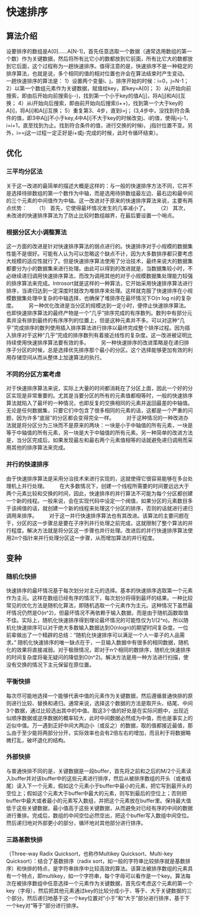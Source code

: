 # 快速排序

## 算法介绍
设要排序的数组是A[0]……A[N-1]，首先任意选取一个数据（通常选用数组的第一个数）作为关键数据，然后将所有比它小的数都放到它前面，所有比它大的数都放到它后面，这个过程称为一趟快速排序。值得注意的是，快速排序不是一种稳定的排序算法，也就是说，多个相同的值的相对位置也许会在算法结束时产生变动。
一趟快速排序的算法是：
1）设置两个变量i、j，排序开始的时候：i=0，j=N-1；
2）以第一个数组元素作为关键数据，赋值给key，即key=A[0]；
3）从j开始向前搜索，即由后开始向前搜索(j--)，找到第一个小于key的值A[j]，将A[j]和A[i]互换；
4）从i开始向后搜索，即由前开始向后搜索(i++)，找到第一个大于key的A[i]，将A[i]和A[j]互换；
5）重复第3、4步，直到i=j； (3,4步中，没找到符合条件的值，即3中A[j]不小于key,4中A[i]不大于key的时候改变j、i的值，使得j=j-1，i=i+1，直至找到为止。找到符合条件的值，进行交换的时候i， j指针位置不变。另外，i==j这一过程一定正好是i+或j-完成的时候，此时令循环结束）。

## 优化
### 三平均分区法
关于这一改进的最简单的描述大概是这样的：与一般的快速排序方法不同，它并不是选择待排数组的第一个数作为中轴，而是选用待排数组最左边、最右边和最中间的三个元素的中间值作为中轴。这一改进对于原来的快速排序算法来说，主要有两点优势：
　　（1） 首先，它使得最坏情况发生的几率减小了。
　　（2） 其次，未改进的快速排序算法为了防止比较时数组越界，在最后要设置一个哨点。

### 根据分区大小调整算法
这一方面的改进是针对快速排序算法的弱点进行的。快速排序对于小规模的数据集性能不是很好。可能有人认为可以忽略这个缺点不计，因为大多数排序都只要考虑大规模的适应性就行了。但是快速排序算法使用了分治技术，最终来说大的数据集都要分为小的数据集来进行处理。由此可以得到的改进就是，当数据集较小时，不必继续递归调用快速排序算法，而改为调用其他的对于小规模数据集处理能力较强的排序算法来完成。Introsort就是这样的一种算法，它开始采用快速排序算法进行排序，当递归达到一定深度时就改为堆排序来处理。这样就克服了快速排序在小规模数据集处理中复杂的中轴选择，也确保了堆排序在最坏情况下O(n log n)的复杂度。
　　另一种优化改进是当分区的规模达到一定小时，便停止快速排序算法。也即快速排序算法的最终产物是一个“几乎”排序完成的有序数列。数列中有部分元素并没有排到最终的有序序列的位置上，但是这种元素并不多。可以对这种“几乎”完成排序的数列使用插入排序算法进行排序以最终完成整个排序过程。因为插入排序对于这种“几乎”完成的排序数列有着接近线性的复杂度。这一改进被证明比持续使用快速排序算法要有效的多。
　　另一种快速排序的改进策略是在递归排序子分区的时候，总是选择优先排序那个最小的分区。这个选择能够更加有效的利用存储空间从而从整体上加速算法的执行。

### 不同的分区方案考虑
对于快速排序算法来说，实际上大量的时间都消耗在了分区上面，因此一个好的分区实现是非常重要的。尤其是当要分区的所有的元素值都相等时，一般的快速排序算法就陷入了最坏的一种情况，也即反复的交换相同的元素并返回最差的中轴值。无论是任何数据集，只要它们中包含了很多相同的元素的话，这都是一个严重的问题，因为许多“底层”的分区都会变得完全一样。
　　对于这种情况的一种改进办法就是将分区分为三块而不是原来的两块：一块是小于中轴值的所有元素，一块是等于中轴值的所有元素，另一块是大于中轴值的所有元素。另一种简单的改进方法是，当分区完成后，如果发现最左和最右两个元素值相等的话就避免递归调用而采用其他的排序算法来完成。

### 并行的快速排序
由于快速排序算法是采用分治技术来进行实现的，这就使得它很容易能够在多台处理机上并行处理。
　　在大多数情况下，创建一个线程所需要的时间要远远大于两个元素比较和交换的时间，因此，快速排序的并行算法不可能为每个分区都创建一个新的线程。一般来说，会在实现代码中设定一个阀值，如果分区的元素数目多于该阀值的话，就创建一个新的线程来处理这个分区的排序，否则的话就进行递归调用来排序。
　　对于这一并行快速排序算法也有其改进。该算法的主要问题在于，分区的这一步骤总是要在子序列并行处理之前完成，这就限制了整个算法的并行程度。解决方法就是将分区这一步骤也并行处理。改进后的并行快速排序算法使用2n个指针来并行处理分区这一步骤，从而增加算法的并行程度。

## 变种
### 随机化快排
快速排序的最坏情况基于每次划分对主元的选择。基本的快速排序选取第一个元素作为主元。这样在数组已经有序的情况下，每次划分将得到最坏的结果。一种比较常见的优化方法是随机化算法，即随机选取一个元素作为主元。这种情况下虽然最坏情况仍然是O(n^2)，但最坏情况不再依赖于输入数据，而是由于随机函数取值不佳。实际上，随机化快速排序得到理论最坏情况的可能性仅为1/(2^n)。所以随机化快速排序可以对于绝大多数输入数据达到O(nlogn)的期望时间复杂度。一位前辈做出了一个精辟的总结：“随机化快速排序可以满足一个人一辈子的人品需求。”
随机化快速排序的唯一缺点在于，一旦输入数据中有很多的相同数据，随机化的效果将直接减弱。对于极限情况，即对于n个相同的数排序，随机化快速排序的时间复杂度将毫无疑问的降低到O(n^2)。解决方法是用一种方法进行扫描，使没有交换的情况下主元保留在原位置。

### 平衡快排
每次尽可能地选择一个能够代表中值的元素作为关键数据，然后遵循普通快排的原则进行比较、替换和递归。通常来说，选择这个数据的方法是取开头、结尾、中间3个数据，通过比较选出其中的中值。取这3个值的好处是在实际问题中，出现近似顺序数据或逆序数据的概率较大，此时中间数据必然成为中值，而也是事实上的近似中值。万一遇到正好中间大两边小（或反之）的数据，取的值都接近最值，那么由于至少能将两部分分开，实际效率也会有2倍左右的增加，而且利于将数据略微打乱，破坏退化的结构。

### 外部快排
与普通快排不同的是，关键数据是一段buffer，首先将之前和之后的M/2个元素读入buffer并对该buffer中的这些元素进行排序，然后从被排序数组的开头（或者结尾）读入下一个元素，假如这个元素小于buffer中最小的元素，把它写到最开头的空位上；假如这个元素大于buffer中最大的元素，则写到最后的空位上；否则把buffer中最大或者最小的元素写入数组，并把这个元素放在buffer里。保持最大值低于这些关键数据，最小值高于这些关键数据，从而避免对已经有序的中间的数据进行重排。完成后，数组的中间空位必然空出，把这个buffer写入数组中间空位。然后递归地对外部更小的部分，循环地对其他部分进行排序。

### 三路基数快排
（Three-way Radix Quicksort，也称作Multikey Quicksort、Multi-key Quicksort）：结合了基数排序（radix sort，如一般的字符串比较排序就是基数排序）和快排的特点，是字符串排序中比较高效的算法。该算法被排序数组的元素具有一个特点，即multikey，如一个字符串，每个字母可以看作是一个key。算法每次在被排序数组中任意选择一个元素作为关键数据，首先仅考虑这个元素的第一个key（字母），然后把其他元素通过key的比较分成小于、等于、大于关键数据的三个部分。然后递归地基于这一个key位置对“小于”和“大于”部分进行排序，基于下一个key对“等于”部分进行排序。